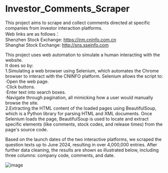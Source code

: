 # Investor_Comments_Scraper  
This project aims to scrape and collect comments directed at specific companies from investor interaction platforms.  
Web links are as follows：  
Shenzhen Stock Exchange: https://irm.cninfo.com.cn  
Shanghai Stock Exchange: http://sns.sseinfo.com  
  
This project uses web automation to simulate a human interacting with the website.   
It does so by:  
1.Simulating a web browser using Selenium, which automates the Chrome browser to interact with the CNINFO platform. Selenium allows the script to:  
  ·Open the web page.  
  ·Click buttons.  
  ·Enter text into search boxes.  
  ·Navigate through pagination, all mimicking how a user would manually browse the site.  
2.Extracting the HTML content of the loaded pages using BeautifulSoup, which is a Python library for parsing HTML and XML documents. Once Selenium loads the page, BeautifulSoup is used to locate and extract specific elements (like comments, stock codes, and release times) from the page's source code.  


Based on the launch dates of the two interactive platforms, we scraped the question texts up to June 2024, resulting in over 4,000,000 entries. After further data cleaning, the results are shown as illustrated below, including three columns: company code, comments, and date.  

![image](https://github.com/claire000501/Investor_Comments_Scraper/blob/main/Results_Example.png)
